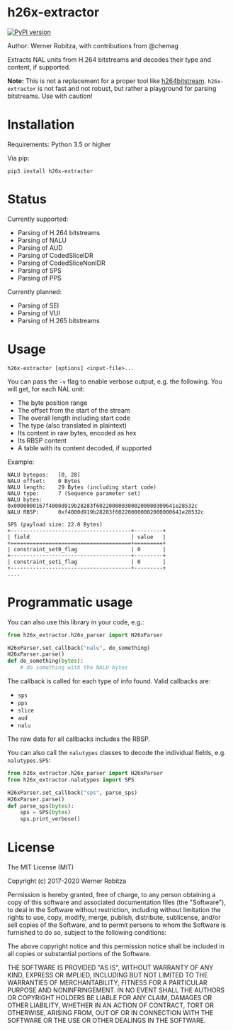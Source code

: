 # h26x-extractor

[![PyPI version](https://badge.fury.io/py/h26x-extractor.svg)](https://badge.fury.io/py/h26x-extractor)

Author: Werner Robitza, with contributions from @chemag

Extracts NAL units from H.264 bitstreams and decodes their type and content, if supported.

**Note:** This is not a replacement for a proper tool like [h264bitstream](https://github.com/aizvorski/h264bitstream). `h26x-extractor` is not fast and not robust, but rather a playground for parsing bitstreams. Use with caution!

# Installation

Requirements: Python 3.5 or higher

Via pip:

    pip3 install h26x-extractor

# Status

Currently supported:

- Parsing of H.264 bitstreams
- Parsing of NALU
- Parsing of AUD
- Parsing of CodedSliceIDR
- Parsing of CodedSliceNonIDR
- Parsing of SPS
- Parsing of PPS

Currently planned:

- Parsing of SEI
- Parsing of VUI
- Parsing of H.265 bitstreams

# Usage

    h26x-extractor [options] <input-file>...

You can pass the `-v` flag to enable verbose output, e.g. the following. You will get, for each NAL unit:

- The byte position range
- The offset from the start of the stream
- The overall length including start code
- The type (also translated in plaintext)
- Its content in raw bytes, encoded as hex
- Its RBSP content
- A table with its content decoded, if supported

Example:

    NALU bytepos:   [0, 28]
    NALU offset:    0 Bytes
    NALU length:    29 Bytes (including start code)
    NALU type:      7 (Sequence parameter set)
    NALU bytes:     0x0000000167f4000d919b28283f6022000003000200000300641e28532c
    NALU RBSP:      0xf4000d919b28283f602200000002000000641e28532c

    SPS (payload size: 22.0 Bytes)
    +--------------------------------------+---------+
    | field                                | value   |
    +======================================+=========+
    | constraint_set0_flag                 | 0       |
    +--------------------------------------+---------+
    | constraint_set1_flag                 | 0       |
    +--------------------------------------+---------+
    ....

# Programmatic usage

You can also use this library in your code, e.g.:

```python
from h26x_extractor.h26x_parser import H26xParser

H26xParser.set_callback("nalu", do_something)
H26xParser.parse()
def do_something(bytes):
    # do something with the NALU bytes
```

The callback is called for each type of info found. Valid callbacks are:

- `sps`
- `pps`
- `slice`
- `aud`
- `nalu`

The raw data for all callbacks includes the RBSP.

You can also call the `nalutypes` classes to decode the individual fields, e.g. `nalutypes.SPS`:

```python
from h26x_extractor.h26x_parser import H26xParser
from h26x_extractor.nalutypes import SPS

H26xParser.set_callback("sps", parse_sps)
H26xParser.parse()
def parse_sps(bytes):
    sps = SPS(bytes)
    sps.print_verbose()
```

# License

The MIT License (MIT)

Copyright (c) 2017-2020 Werner Robitza

Permission is hereby granted, free of charge, to any person obtaining a
copy of this software and associated documentation files (the
"Software"), to deal in the Software without restriction, including
without limitation the rights to use, copy, modify, merge, publish,
distribute, sublicense, and/or sell copies of the Software, and to
permit persons to whom the Software is furnished to do so, subject to
the following conditions:

The above copyright notice and this permission notice shall be included
in all copies or substantial portions of the Software.

THE SOFTWARE IS PROVIDED "AS IS", WITHOUT WARRANTY OF ANY KIND, EXPRESS
OR IMPLIED, INCLUDING BUT NOT LIMITED TO THE WARRANTIES OF
MERCHANTABILITY, FITNESS FOR A PARTICULAR PURPOSE AND NONINFRINGEMENT.
IN NO EVENT SHALL THE AUTHORS OR COPYRIGHT HOLDERS BE LIABLE FOR ANY
CLAIM, DAMAGES OR OTHER LIABILITY, WHETHER IN AN ACTION OF CONTRACT,
TORT OR OTHERWISE, ARISING FROM, OUT OF OR IN CONNECTION WITH THE
SOFTWARE OR THE USE OR OTHER DEALINGS IN THE SOFTWARE.
